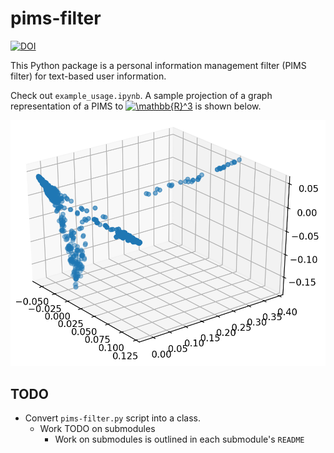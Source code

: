 # pims-filter

[![DOI](https://zenodo.org/badge/229685927.svg)](https://zenodo.org/badge/latestdoi/229685927)

This Python package is a personal information management filter (PIMS filter) for text-based user information.

Check out `example_usage.ipynb`. A sample projection of a graph representation of a PIMS to <a href="https://www.codecogs.com/eqnedit.php?latex=\mathbb{R}^3" target="_blank"><img src="https://latex.codecogs.com/gif.latex?\mathbb{R}^3" title="\mathbb{R}^3" /></a> is shown below.

![A 3D Scatter of the projection](figures/Figure_3.png)

## TODO

- Convert `pims-filter.py` script into a class.
  - Work TODO on submodules
    - Work on submodules is outlined in each submodule's `README`
